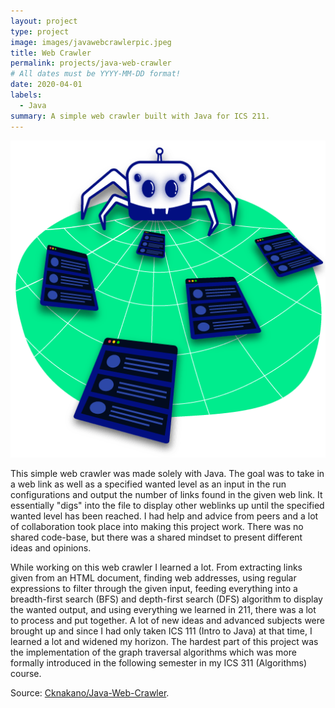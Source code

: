 ```yaml
---
layout: project
type: project
image: images/javawebcrawlerpic.jpeg
title: Web Crawler
permalink: projects/java-web-crawler
# All dates must be YYYY-MM-DD format!
date: 2020-04-01
labels:
  - Java
summary: A simple web crawler built with Java for ICS 211.
---
```


<img class="ui medium right floated rounded image" src="../images/webcrawler.png">

This simple web crawler was made solely with Java. The goal was to take in a web link as well as a specified wanted level as an input in the run configurations and output the number of links found in the given web link. It essentially "digs" into the file to display other weblinks up until the specified wanted level has been reached. I had help and advice from peers and a lot of collaboration took place into making this project work. There was no shared code-base, but there was a shared mindset to present different ideas and opinions.

While working on this web crawler I learned a lot. From extracting links given from an HTML document, finding web addresses, using regular expressions to filter through the given input, feeding everything into a breadth-first search (BFS) and depth-first search (DFS) algorithm to display the wanted output, and using everything we learned in 211, there was a lot to process and put together. A lot of new ideas and advanced subjects were brought up and since I had only taken ICS 111 (Intro to Java) at that time, I learned a lot and widened my horizon. The hardest part of this project was the implementation of the graph traversal algorithms which was more formally introduced in the following semester in my ICS 311 (Algorithms) course.
 
Source: <a href = "https://github.com/Cknakano/JavaWebCrawler"><i class="large github icon"></i>Cknakano/Java-Web-Crawler</a>.

